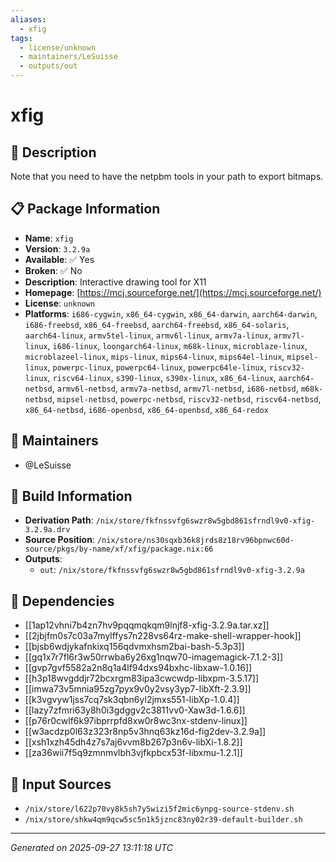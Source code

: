 ```yaml
---
aliases:
  - xfig
tags:
  - license/unknown
  - maintainers/LeSuisse
  - outputs/out
---
```


# xfig

## 📝 Description

Note that you need to have the <literal>netpbm</literal> tools
in your path to export bitmaps.


## 📋 Package Information

- **Name**: `xfig`
- **Version**: `3.2.9a`
- **Available**: ✅ Yes
- **Broken**: ✅ No
- **Description**: Interactive drawing tool for X11
- **Homepage**: [https://mcj.sourceforge.net/](https://mcj.sourceforge.net/)
- **License**: `unknown`
- **Platforms**: `i686-cygwin`, `x86_64-cygwin`, `x86_64-darwin`, `aarch64-darwin`, `i686-freebsd`, `x86_64-freebsd`, `aarch64-freebsd`, `x86_64-solaris`, `aarch64-linux`, `armv5tel-linux`, `armv6l-linux`, `armv7a-linux`, `armv7l-linux`, `i686-linux`, `loongarch64-linux`, `m68k-linux`, `microblaze-linux`, `microblazeel-linux`, `mips-linux`, `mips64-linux`, `mips64el-linux`, `mipsel-linux`, `powerpc-linux`, `powerpc64-linux`, `powerpc64le-linux`, `riscv32-linux`, `riscv64-linux`, `s390-linux`, `s390x-linux`, `x86_64-linux`, `aarch64-netbsd`, `armv6l-netbsd`, `armv7a-netbsd`, `armv7l-netbsd`, `i686-netbsd`, `m68k-netbsd`, `mipsel-netbsd`, `powerpc-netbsd`, `riscv32-netbsd`, `riscv64-netbsd`, `x86_64-netbsd`, `i686-openbsd`, `x86_64-openbsd`, `x86_64-redox`
## 👥 Maintainers

- @LeSuisse


## 🔧 Build Information

- **Derivation Path**: `/nix/store/fkfnssvfg6swzr8w5gbd861sfrndl9v0-xfig-3.2.9a.drv`
- **Source Position**: `/nix/store/ns30sqxb36k8jrds8z18rv96bpnwc60d-source/pkgs/by-name/xf/xfig/package.nix:66`
- **Outputs**:
  - `out`:  `/nix/store/fkfnssvfg6swzr8w5gbd861sfrndl9v0-xfig-3.2.9a`

## 🔗 Dependencies

- [[1ap12vhni7b4zn7hv9pqqmqkqm9lnjf8-xfig-3.2.9a.tar.xz]]
- [[2jbjfm0s7c03a7mylffys7n228vs64rz-make-shell-wrapper-hook]]
- [[bjsb6wdjykafnkixq156qdvmxhsm2bai-bash-5.3p3]]
- [[gq1x7r7fl6r3w50rrwba6y26xg1nqw70-imagemagick-7.1.2-3]]
- [[gvp7gvf5582a2n8q1a4lf94dxs94bxhc-libxaw-1.0.16]]
- [[h3p18wvgddjr72bcxrgm83ipa3cwcwdp-libxpm-3.5.17]]
- [[imwa73v5mnia95zg7pyx9v0y2vsy3yp7-libXft-2.3.9]]
- [[k3vgvyw1jss7cq7sk3qbn6yl2jmxs551-libXp-1.0.4]]
- [[lazy7zfmri63y8h0i3gdggv2c3811vv0-Xaw3d-1.6.6]]
- [[p76r0cwlf6k97ibprrpfd8xw0r8wc3nx-stdenv-linux]]
- [[w3acdzp0l63z323r8np5v3hnq63kz16d-fig2dev-3.2.9a]]
- [[xsh1xzh45dh4z7s7aj6vvm8b267p3n6v-libXi-1.8.2]]
- [[za36wii7f5q9zmnmvlbh3vjfkpbcx53f-libxmu-1.2.1]]

## 📁 Input Sources

- `/nix/store/l622p70vy8k5sh7y5wizi5f2mic6ynpg-source-stdenv.sh`
- `/nix/store/shkw4qm9qcw5sc5n1k5jznc83ny02r39-default-builder.sh`

---
*Generated on 2025-09-27 13:11:18 UTC*
